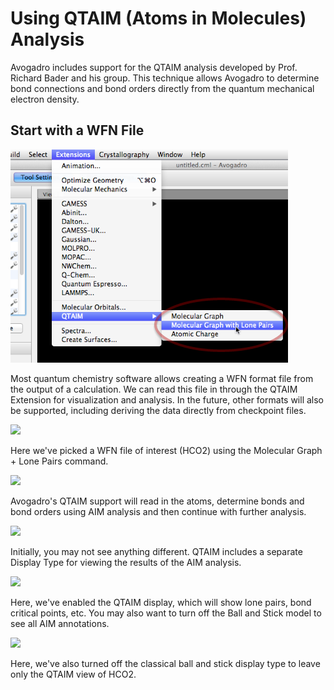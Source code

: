 # Using QTAIM (Atoms in Molecules) Analysis

Avogadro includes support for the QTAIM analysis developed by Prof. Richard Bader and his group. This technique allows Avogadro to determine bond connections and bond orders directly from the quantum mechanical electron density.

## Start with a WFN File

![](../../_images/start-with-a-wfn-file.png)

Most quantum chemistry software allows creating a WFN format file from the output of a calculation. We can read this file in through the QTAIM Extension for visualization and analysis. In the future, other formats will also be supported, including deriving the data directly from checkpoint files.

![](../../_images/media\_1340250901000.png)

Here we've picked a WFN file of interest (HCO2) using the Molecular Graph + Lone Pairs command.

![](../../_images/media\_1340250954094.png)

Avogadro's QTAIM support will read in the atoms, determine bonds and bond orders using AIM analysis and then continue with further analysis.

![](../../_images/media\_1340251076292.png)

Initially, you may not see anything different. QTAIM includes a separate Display Type for viewing the results of the AIM analysis.

![](../../_images/media\_1340251126011.png)

Here, we've enabled the QTAIM display, which will show lone pairs, bond critical points, etc. You may also want to turn off the Ball and Stick model to see all AIM annotations.

![](../../_images/media\_1340251283231.png)

Here, we've also turned off the classical ball and stick display type to leave only the QTAIM view of HCO2.
